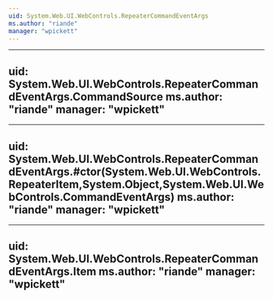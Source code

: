 ```yaml
---
uid: System.Web.UI.WebControls.RepeaterCommandEventArgs
ms.author: "riande"
manager: "wpickett"
---
```


---
uid: System.Web.UI.WebControls.RepeaterCommandEventArgs.CommandSource
ms.author: "riande"
manager: "wpickett"
---

---
uid: System.Web.UI.WebControls.RepeaterCommandEventArgs.#ctor(System.Web.UI.WebControls.RepeaterItem,System.Object,System.Web.UI.WebControls.CommandEventArgs)
ms.author: "riande"
manager: "wpickett"
---

---
uid: System.Web.UI.WebControls.RepeaterCommandEventArgs.Item
ms.author: "riande"
manager: "wpickett"
---
